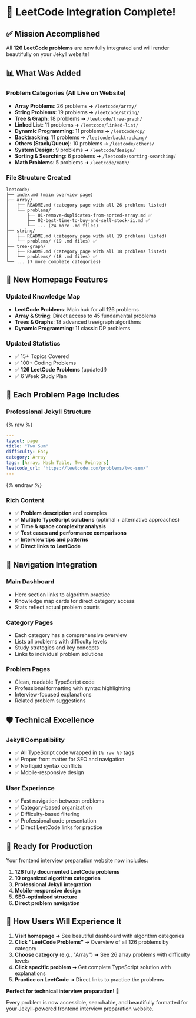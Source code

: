 # 🎉 LeetCode Integration Complete!

## ✅ Mission Accomplished

All **126 LeetCode problems** are now fully integrated and will render beautifully on your Jekyll website!

## 📊 What Was Added

### **Problem Categories (All Live on Website)**

- **Array Problems**: 26 problems ➜ `/leetcode/array/`
- **String Problems**: 19 problems ➜ `/leetcode/string/`
- **Tree & Graph**: 18 problems ➜ `/leetcode/tree-graph/`
- **Linked List**: 11 problems ➜ `/leetcode/linked-list/`
- **Dynamic Programming**: 11 problems ➜ `/leetcode/dp/`
- **Backtracking**: 11 problems ➜ `/leetcode/backtracking/`
- **Others (Stack/Queue)**: 10 problems ➜ `/leetcode/others/`
- **System Design**: 9 problems ➜ `/leetcode/design/`
- **Sorting & Searching**: 6 problems ➜ `/leetcode/sorting-searching/`
- **Math Problems**: 5 problems ➜ `/leetcode/math/`

### **File Structure Created**

```
leetcode/
├── index.md (main overview page)
├── array/
│   ├── README.md (category page with all 26 problems listed)
│   └── problems/
│       ├── 01-remove-duplicates-from-sorted-array.md ✅
│       ├── 02-best-time-to-buy-and-sell-stock-ii.md ✅
│       └── ... (24 more .md files)
├── string/
│   ├── README.md (category page with all 19 problems listed)
│   └── problems/ (19 .md files) ✅
├── tree-graph/
│   ├── README.md (category page with all 18 problems listed)
│   └── problems/ (18 .md files) ✅
└── ... (7 more complete categories)
```

## 🌟 New Homepage Features

### **Updated Knowledge Map**

- **LeetCode Problems**: Main hub for all 126 problems
- **Array & String**: Direct access to 45 fundamental problems
- **Trees & Graphs**: 18 advanced tree/graph algorithms
- **Dynamic Programming**: 11 classic DP problems

### **Updated Statistics**

- ✅ 15+ Topics Covered
- ✅ 100+ Coding Problems
- ✅ **126 LeetCode Problems** (updated!)
- ✅ 6 Week Study Plan

## 🎯 Each Problem Page Includes

### **Professional Jekyll Structure**

{% raw %}
```yaml
---
layout: page
title: "Two Sum"
difficulty: Easy
category: Array
tags: [Array, Hash Table, Two Pointers]
leetcode_url: "https://leetcode.com/problems/two-sum/"
---
```
{% endraw %}

### **Rich Content**

- ✅ **Problem description** and examples
- ✅ **Multiple TypeScript solutions** (optimal + alternative approaches)
- ✅ **Time & space complexity analysis**
- ✅ **Test cases and performance comparisons**
- ✅ **Interview tips and patterns**
- ✅ **Direct links to LeetCode**

## 🔗 Navigation Integration

### **Main Dashboard**

- Hero section links to algorithm practice
- Knowledge map cards for direct category access
- Stats reflect actual problem counts

### **Category Pages**

- Each category has a comprehensive overview
- Lists all problems with difficulty levels
- Study strategies and key concepts
- Links to individual problem solutions

### **Problem Pages**

- Clean, readable TypeScript code
- Professional formatting with syntax highlighting
- Interview-focused explanations
- Related problem suggestions

## 🛡️ Technical Excellence

### **Jekyll Compatibility**

- ✅ All TypeScript code wrapped in `{% raw %}` tags
- ✅ Proper front matter for SEO and navigation
- ✅ No liquid syntax conflicts
- ✅ Mobile-responsive design

### **User Experience**

- ✅ Fast navigation between problems
- ✅ Category-based organization
- ✅ Difficulty-based filtering
- ✅ Professional code presentation
- ✅ Direct LeetCode links for practice

## 🚀 Ready for Production

Your frontend interview preparation website now includes:

1. **126 fully documented LeetCode problems**
2. **10 organized algorithm categories**
3. **Professional Jekyll integration**
4. **Mobile-responsive design**
5. **SEO-optimized structure**
6. **Direct problem navigation**

## 📱 How Users Will Experience It

1. **Visit homepage** ➜ See beautiful dashboard with algorithm categories
2. **Click "LeetCode Problems"** ➜ Overview of all 126 problems by category
3. **Choose category** (e.g., "Array") ➜ See 26 array problems with difficulty levels
4. **Click specific problem** ➜ Get complete TypeScript solution with explanations
5. **Practice on LeetCode** ➜ Direct links to practice the problems

**Perfect for technical interview preparation! 🎉**

Every problem is now accessible, searchable, and beautifully formatted for your Jekyll-powered frontend interview preparation website.
